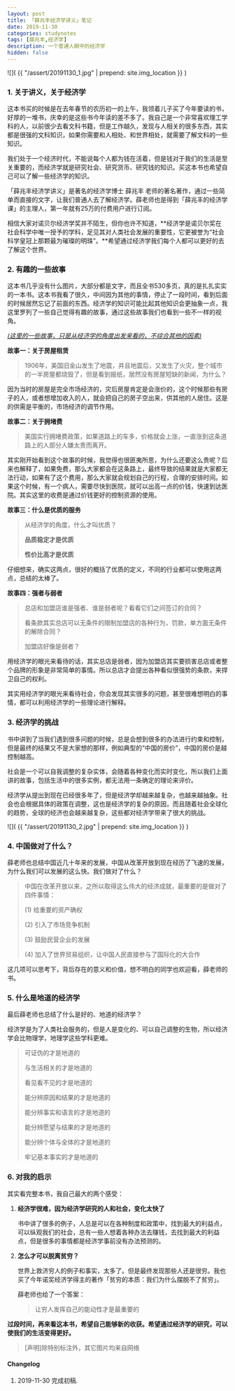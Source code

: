 ```yaml
---
layout: post
title: 「薛兆丰经济学讲义」笔记
date: 2019-11-30
categories: studynotes
tags: [薛兆丰,经济学]
description: 一个普通人眼中的经济学
hidden: false
---
```


![](  {{ "/assert/20191130_1.jpg" | prepend: site.img_location }}  )

### 1. 关于讲义，关于经济学

这本书买的时候是在去年春节的农历初一的上午，我领着儿子买了今年要读的书，好厚的一堆书，庆幸的是这些书今年读的差不多了。我自己是一个非常喜欢理工学科的人，以前很少去看文科书籍，但是工作越久，发现与人相关的很多东西，其实都是很强的文科知识，如果你需要和人相处、和世界相处，就需要了解文科的一些知识。

我们处于一个经济时代，不能说每个人都为钱在活着，但是钱对于我们的生活是至关重要的，而经济学就是研究社会、研究货币、研究钱的知识。买这本书也希望自己可以了解一些经济学的知识。

「薛兆丰经济学讲义」是著名的经济学博士 薛兆丰 老师的著名著作，通过一些简单而直接的文字，让我们普通人去了解经济学。薛老师也是得到「薛兆丰的经济学课」的主理人，第一年就有25万的付费用户进行订阅。

相信大家对诺贝尔经济学奖并不陌生，但你也许不知道，**经济学是诺贝尔奖在社会科学中唯一授予的学科，足见其对人类社会发展的重要性，它更被誉为“社会科学皇冠上那颗最为璀璨的明珠”。**希望通过经济学我们每个人都可以更好的去了解这个世界。

### 2. 有趣的一些故事

这本书几乎没有什么图片，大部分都是文字，而且全书530多页，真的是扎扎实实的一本书。这本书我看了很久，中间因为其他的事情，停止了一段时间，看到后面的时候居然忘记了前面的东西。经济学的知识可能比起其他知识会更抽象一点，我这里罗列了一些自己觉得有趣的故事，通过这些故事我们也看到一些不一样的视角。

*<u>(这里的一些故事，只是从经济学的角度出发来看的，不综合其他的因素)</u>*

**故事一：关于房屋租赁**

> 1906年，美国旧金山发生了地震，并且地震后，又发生了火灾，整个城市的一半房屋都烧毁了，但是看到报纸，居然没有房屋短缺的新闻，为什么？

因为当时的房屋是完全市场经济的，灾后房屋肯定是会涨价的，这个时候那些有房子的人，或者想增加收入的人，就会把自己的房子空出来，供其他的人居住。这是的供需是平衡的，市场经济的调节作用。

**故事二：关于拥堵费**

> 美国实行拥堵费政策，如果道路上的车多，价格就会上涨，一直涨到这条道路上的人部分人嫌太贵而离开。

其实刚开始看到这个故事的时候，我觉得也很匪夷所思，为什么还要这么贵呢？后来也解释了，如果免费，那么大家都会在这条路上，最终导致的结果就是大家都无法行动，如果有了这个费用，那么大家就会规划自己的行程，合理的安排时间。如果这个时候，有一个病人，需要尽快到医院，就可以出高一点的价钱，快速到达医院。其实这里的收费是通过价钱更好的控制资源的使用。

**故事三：什么是优质的服务**

> 从经济学的角度，什么才叫优质？
>
> **品质稳定才是优质**
>
> **性价比高才是优质**

仔细想来，确实这两点，很好的概括了优质的定义，不同的行业都可以使用这两点，总结的太棒了。

**故事四：强者与弱者**

>  总店和加盟店谁是强者、谁是弱者呢？看看它们之间签订的合同？
>
> 看条款其实总店可以无条件的限制加盟店的各种行为，罚款，单方面无条件的解除合同？
>
> 加盟店好像是弱者？

用经济学的眼光来看待的话，其实总店是弱者，因为加盟店其实要损害总店或者整个品牌的形象是非常简单的事情。所以总店才会提出各种看似很强势的条款，来捍卫自己的权利。

其实用经济学的眼光来看待社会，你会发现其实很多的问题，甚至很难想明白的事情，都可以利用经济学的一些理论进行解释。

### 3. 经济学的挑战

书中讲到了当我们遇到很多问题的时候，总是会想到很多的办法进行约束和控制，但是最终的结果又不是大家想的那样，例如典型的“中国的房价”，中国的房价是越控制越高。

社会是一个可以自我调整的复杂实体，会随着各种变化而实时变化，所以我们上面讲的故事，包括生活中的很多实例，都无法用一条确定的理论来评价。

经济学从提出到现在已经很多年了，但是经济学却越来越复杂，也越来越抽象。社会也会根据具体的政策在调整，这也是经济学的复杂的原因，而且随着社会全球化的趋势，全球的经济也会越来越复杂，这些都对经济学带来了很大的挑战。

![](  {{ "/assert/20191130_2.jpg" | prepend: site.img_location }}  )

### 4. 中国做对了什么？

薛老师也总结中国近几十年来的发展，中国从改革开放到现在经历了飞速的发展，为什么我们可以发展的这么快。我们做对了什么？

> 中国在改革开放以来，之所以取得这么伟大的经济成就，最重要的是做对了四件事情：
>
> (1) 给重要的资产确权
>
> (2) 引入了市场竞争机制
>
> (3) 鼓励民营企业的发展
>
> (4) 加入了世界贸易组织，让中国人民直接参与了国际化的大合作

这几项可以思考下，背后存在的意义和价值，想不明白的同学也欢迎看，薛老师的书。

### 5. 什么是地道的经济学

最后薛老师也总结了什么是好的、地道的经济学？

经济学是为了人类社会服务的，但是人是变化的、可以自己调整的生物，所以经济学会比物理学，地理学这些学科更难。

> 可证伪的才是地道的
>
> 与生活相关的才是地道的
>
> 看见看不见的才是地道的
>
> 能分辨原因和结果的才是地道的
>
> 能分辨事实和语言的才是地道的
>
> 能分辨愿望与结果的才是地道的
>
> 能分辨个体与全体的才是地道的
>
> 牢记基本事实的才是地道的

### 6. 对我的启示 

其实看完整本书，我自己最大的两个感受：

1. **经济学很难，因为经济学研究的人和社会，变化太快了**

   书中讲了很多的例子，人总是可以在各种制度和政策中，找到最大的利益点，可以纵观我们的社会，总有一些人想着各种办法去赚钱，去找到最大的利益点，但是很多的事情都是经济学事前没有办法预测的。

2. **怎么才可以脱离贫穷？**

   世界上救济穷人的例子和事实，太多了。但是最终发现那些人还是很穷。我也买了今年诺奖经济学得主的著作「贫穷的本质：我们为什么摆脱不了贫穷」。

   薛老师也给了一个答案：

   > 让穷人发挥自己的能动性才是最重要的



**过段时间，再来看这本书，希望自己能够新的收获。希望通过经济学的研究，可以使我们的生活变得更好。**




> [声明]除特别标注外，其它图片均来自网络

#### Changelog
1. 2019-11-30  完成初稿.
